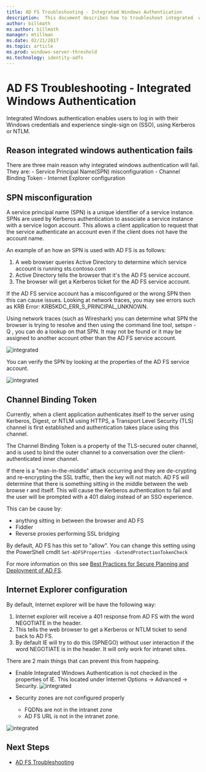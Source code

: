 ```yaml
---
title: AD FS Troubleshooting - Integrated Windows Authentication
description:  This document describes how to troubleshoot integrated  windows authentication
author: billmath
ms.author: billmath
manager: mtillman
ms.date: 02/21/2017
ms.topic: article
ms.prod: windows-server-threshold
ms.technology: identity-adfs
---
```


# AD FS Troubleshooting - Integrated Windows Authentication
Integrated Windows authentication enables users to log in with their Windows credentials and experience single-sign on (SSO), using Kerberos or NTLM.

## Reason integrated windows authentication fails
There are three main reason why integrated windows authentication will fail. They are:
	- Service Principal Name(SPN) misconfiguration
	- Channel Binding Token
	- Internet Explorer configuration

## SPN misconfiguration
A service principal name (SPN) is a unique identifier of a service instance. SPNs are used by Kerberos authentication to associate a service instance with a service logon account. This allows a client application to request that the service authenticate an account even if the client does not have the account name.

An example of an how an SPN is used with AD FS is as follows:
1. A web browser queries Active Directory to determine which service account is running sts.contoso.com
2. Active Directory tells the browser that it's the AD FS service account.
3. The browser will get a Kerberos ticket for the AD FS service account.

If the AD FS service account has a misconfigured or the wrong SPN then this can cause issues.  Looking at network traces, you may see errors such as KRB Error: KRB5KDC_ERR_S_PRINCIPAL_UNKNOWN.

Using network traces (such as Wireshark) you can determine what SPN the browser is trying to resolve and then using the command line tool, setspn - Q <spn>, you can do a lookup on that SPN.  It may not be found or it may be assigned to another account other than the AD FS service account.

![integrated](media/ad-fs-tshoot-iwa/iwa3.png)

You can verify the SPN by looking at the properties of the AD FS service account.

![integrated](media/ad-fs-tshoot-iwa/iwa1.png)

## Channel Binding Token
Currently, when a client application authenticates itself to the server using Kerberos, Digest, or NTLM using HTTPS, a Transport Level Security (TLS) channel is first established and authentication takes place using this channel. 

The Channel Binding Token is a property of the TLS-secured outer channel, and is used to bind the outer channel to a conversation over the client-authenticated inner channel.

If there is a "man-in-the-middle" attack occurring and they are de-crypting and re-encrypting the SSL traffic, then the key will not match.  AD FS will determine that there is something sitting in the middle between the web browse r and itself.  This will cause the Kerberos authentication to fail and the user will be prompted with a 401 dialog instead of an SSO experience.

This can be cause by:
 - anything sitting in between the browser and AD FS
 - Fiddler
 - Reverse proxies performing SSL bridging

By default, AD FS has this set to "allow".  You can change this setting using the PowerShell cmdlt `Set-ADFSProperties -ExtendProtectionTokenCheck`

For more information on this see [Best Practices for Secure Planning and Deployment of AD FS](../../ad-fs/design/best-practices-for-secure-planning-and-deployment-of-ad-fs.md).

## Internet Explorer configuration
By default, Internet explorer will be have the following way:

1. Internet explorer will receive a 401 response from AD FS with the word NEGOTIATE in the header.
2. This tells the web browser to get a Kerberos or NTLM ticket to send back to AD FS.
3. By default IE will try to do this (SPNEGO) without user interaction if the word NEGOTIATE is in the header.  It will only work for intranet sites.

There are 2 main things that can prevent this from happeing.
   - Enable Integrated Windows Authentication is not checked in the properties of IE.  This located under Internet Options -> Advanced -> Security.
![integrated](media/ad-fs-tshoot-iwa/iwa4.png)
   
   - Security zones are not configured properly
       - FQDNs are not in the intranet zone
       - AD FS URL is not in the intranet zone.

![integrated](media/ad-fs-tshoot-iwa/iwa5.png)
## Next Steps

- [AD FS Troubleshooting](ad-fs-tshoot-overview.md)

